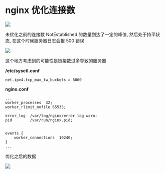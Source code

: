 # nginx 优化连接数


![](https://file.wulicode.com/note/2021/11-11/17-25-27403.png)


未优化之前的连接数 NotEstablished 的数量到达了一定的峰值, 然后处于持平状态, 在这个时候服务器日志会报 500 错误

![](https://file.wulicode.com/note/2021/11-11/17-25-40419.png)


这个地方考虑到的可能性是链接数过多导致的服务器

**/etc/sysctl.conf**

```
net.ipv4.tcp_max_tw_buckets = 8000
```

**nginx.conf**

```
...
worker_processes  32;
worker_rlimit_nofile 65535;

error_log  /var/log/nginx/error.log warn;
pid        /var/run/nginx.pid;


events {
    worker_connections  10240;
}
...
```

优化之后的数据

![](https://file.wulicode.com/note/2021/11-11/17-25-55160.png)

